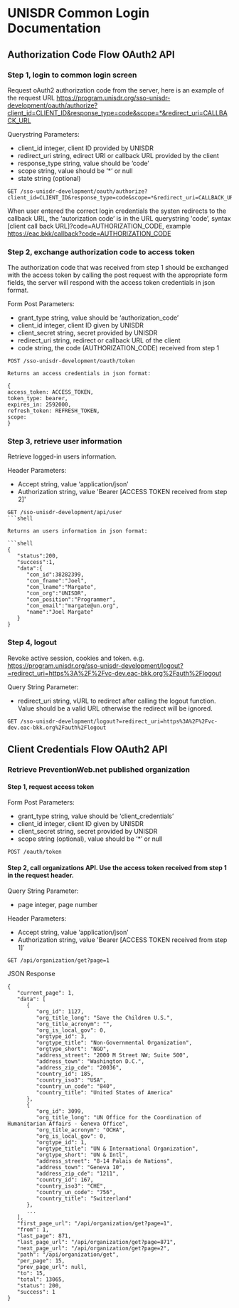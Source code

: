 
# UNISDR Common Login Documentation


## Authorization Code Flow OAuth2 API

### Step 1, login to common login screen

Request oAuth2 authorization code from the server, here is an example of the request URL https://program.unisdr.org/sso-unisdr-development/oauth/authorize?client_id=CLIENT_ID&response_type=code&scope=*&redirect_uri=CALLBACK_URL

Querystring Parameters:

* client_id integer, client ID provided by UNISDR 
* redirect_uri string,  edirect URI or callback URL provided by the client
* response_type string, value should be ‘code’ 
* scope string, value should be ‘*’ or null 
* state string (optional)


```shell
GET /sso-unisdr-development/oauth/authorize?client_id=CLIENT_ID&response_type=code&scope=*&redirect_uri=CALLBACK_URL
```

When user entered the correct login credentials the systen redirects to the callback URL, the ‘autorization code’ is in the URL querystring 'code’, syntax [client call back URL]?code=AUTHORIZATION_CODE, example https://eac.bkk/callback?code=AUTHORIZATION_CODE



### Step 2, exchange authorization code to access token

The authorization code that was received from step 1 should be exchanged with the access token by calling the post request with the appropriate form fields, the server will respond with the access token credentials in json format.

Form Post Parameters:

* grant_type string, value should be ‘authorization_code’
* client_id  integer,  client ID given by UNISDR
* client_secret  string, secret provided by UNISDR
* redirect_uri  string, redirect or callback URL of the client
* code string, the code (AUTHORIZATION_CODE) received from step 1

```shell
POST /sso-unisdr-development/oauth/token

Returns an access credentials in json format:

{
access_token: ACCESS_TOKEN,
token_type: bearer,
expires_in: 2592000,
refresh_token: REFRESH_TOKEN,
scope:
}
```




### Step 3, retrieve user information

Retrieve logged-in users information.

Header Parameters:

* Accept string, value ‘application/json’
* Authorization  string, value 'Bearer [ACCESS TOKEN received from step 2]'

```shell
GET /sso-unisdr-development/api/user
```shell

Returns an users information in json format:

```shell
{  
   "status":200,
   "success":1,
   "data":{  
      "con_id":38282399,
      "con_fname":"Joel",
      "con_lname":"Margate",
      "con_org":"UNISDR",
      "con_position":"Programmer",
      "con_email":"margate@un.org",
      "name":"Joel Margate"
   }
}
```


### Step 4, logout

Revoke active session, cookies and token. e.g. https://program.unisdr.org/sso-unisdr-development/logout?=redirect_uri=https%3A%2F%2Fvc-dev.eac-bkk.org%2Fauth%2Flogout



Query String Parameter:

* redirect_uri string, vURL to redirect after calling the logout function. Value should be a valid URL otherwise the redirect will be ignored.

```shell
GET /sso-unisdr-development/logout?=redirect_uri=https%3A%2F%2Fvc-dev.eac-bkk.org%2Fauth%2Flogout
```




## Client Credentials Flow OAuth2 API

### Retrieve PreventionWeb.net published organization

#### Step 1, request access token

Form Post Parameters:

* grant_type string, value should be ‘client_credentials’
* client_id  integer,  client ID given by UNISDR
* client_secret  string, secret provided by UNISDR
* scope string (optional), value should be ‘*’ or null 

```shell
POST /oauth/token
```

#### Step 2, call organizations API. Use the access token received from step 1 in the request header.

Query String Parameter:

* page integer, page number

Header Parameters:

* Accept string, value ‘application/json’
* Authorization  string, value 'Bearer [ACCESS TOKEN received from step 1]'

```shell
GET /api/organization/get?page=1
```

JSON Response

```shell
{
   "current_page": 1,
   "data": [
      {
         "org_id": 1127,
         "org_title_long": "Save the Children U.S.",
         "org_title_acronym": "",
         "org_is_local_gov": 0,
         "orgtype_id": 3,
         "orgtype_title": "Non-Governmental Organization",
         "orgtype_short": "NGO",
         "address_street": "2000 M Street NW; Suite 500",
         "address_town": "Washington D.C.",
         "address_zip_cde": "20036",
         "country_id": 185,
         "country_iso3": "USA",
         "country_un_code": "840",
         "country_title": "United States of America"
      },
      {
         "org_id": 3099,
         "org_title_long": "UN Office for the Coordination of Humanitarian Affairs - Geneva Office",
         "org_title_acronym": "OCHA",
         "org_is_local_gov": 0,
         "orgtype_id": 1,
         "orgtype_title": "UN & International Organization",
         "orgtype_short": "UN & Intl",
         "address_street": "8-14 Palais de Nations",
         "address_town": "Geneva 10",
         "address_zip_cde": "1211",
         "country_id": 167,
         "country_iso3": "CHE",
         "country_un_code": "756",
         "country_title": "Switzerland"
      },
      ...
   ],
   "first_page_url": "/api/organization/get?page=1",
   "from": 1,
   "last_page": 871,
   "last_page_url": "/api/organization/get?page=871",
   "next_page_url": "/api/organization/get?page=2",
   "path": "/api/organization/get",
   "per_page": 15,
   "prev_page_url": null,
   "to": 15,
   "total": 13065,
   "status": 200,
   "success": 1
}
```

